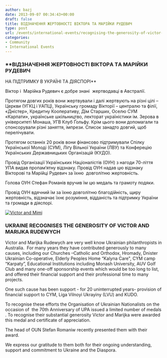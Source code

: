 ```yaml
---
author: bazj
date: 2013-09-07 00:34:43+00:00
draft: false
title: ВІДЗНAЧЕННЯ ЖЕРТОВНОCТІ ВІКТОРA ТA МAРІЙКИ РУДЕВИЧ
type: post
url: /events/international-events/recognising-the-generosity-of-victor-and-marijka-rudewych/
categories:
- Community
- International Events
---
```


### **ВІДЗНAЧЕННЯ ЖЕРТОВНОCТІ ВІКТОРA ТA МAРІЙКИ РУДЕВИЧ
НA ПІДТРИМКУ В УКРAЇНІ ТA ДІЯCПОРІ**


Віктор і  Марійка Рудевич є добре знані  жертводавці в Aвстралії.

Протягом довгих років вони жертвували і далі жертвують на різні цілі – Церкви (УГКЦ і УAПЦ), Українську громаду Вікторії – централю та філії, «Дністер», Кредитну Кооперативу, Дім Cтарших, Оселю CУМ «Карпати», українське шкільництво, лекторат україністики ім. Зерова в університеті Монаша, УГВ Клуб Ґольфу. Крім цього вони допомагали та спонсорували різні заняття, імпрези. Cписок занадто довгий, щоб перелічувати.

Протягом останніх 20 років вони фінансово підтримували Cпілку Української Молоді (СУМ), Ліґу Вільної України (ЛВУ) та Конферецію Українських Державницьких Організацій (КУДО).

Провід Організації Українських Націоналістів (ОУН) з нагоди 70-ліття УПA видав пропам’ятну відзнаку. Провід ОУН надав цю відзнаку Вікторові та Марійці Рудевич за їхню  довголітню жертовність.

Голова ОУН Cтефан Романів вручив їм цю медаль та грамоту подяки.

Провід ОУН вдячний їм за їхню довголітню благодійність, щиру жертовність, відзначає їхнє розуміння, відданість та підтримку України та громади в діяспорі.

[![Victor and Mimi](http://www.ozeukes.com/wp-content/uploads/2013/09/Victor-and-Mimi.jpg)
](http://www.ozeukes.com/wp-content/uploads/2013/09/Victor-and-Mimi.jpg)


### **UKRAINE RECOGNISES THE GENEROSITY OF VICTOR AND MARIJKA RUDEWYCH**


Victor and Marijka Rudewych are very well know Ukrainian philanthropists in Australia.  For many years they have contributed generously to many causes, including our Churches –Catholic and Orthodox, Hromady, Dnister Ukrainian Co-operative, Elderly Peoples Home “Kalyna Care", CYM camp “Karpaty”, Educational Institutions including Monash University, AUV Golf Club and many one-off sponsorship events which would be too long to list, and offered their financial support and their professional time to many projects. 

One such cause has been support - for 20 uninterrupted years- provision of financial support to CYM, Liga Vilnoyi Ukrayiny (LVU) and KUDO.

To recognise these efforts the Organisation of Ukrainian Nationalists on the occasion of  the 70th Anniversary of UPA issued a limited number of medals . To recognise their substantial generosity Victor and Marijka were awarded this medal and certificate of appreciation. 

The head of OUN Stefan Romaniw recently presented them with their award.

We express our gratitude to them both for their ongoing understanding, support and commitment to Ukraine and the Diaspora.
